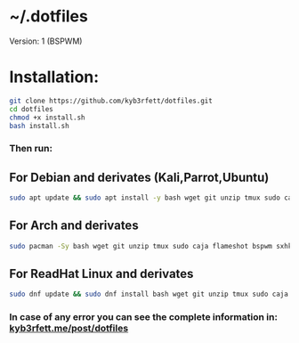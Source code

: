  ~/.dotfiles
===============================
Version: 1 (BSPWM)
# Installation:
```bash
git clone https://github.com/kyb3rfett/dotfiles.git
cd dotfiles
chmod +x install.sh
bash install.sh
```

### Then run:

## For Debian and derivates (Kali,Parrot,Ubuntu)
```bash
sudo apt update && sudo apt install -y bash wget git unzip tmux sudo caja flameshot bspwm sxhkd polybar rofi zsh terminator nitrogen openvpn xclip net-tools zsh lsd bat lxappearance zsh-autosuggestions zsh-syntax-highlighting
```

## For Arch and derivates
```bash
sudo pacman -Sy bash wget git unzip tmux sudo caja flameshot bspwm sxhkd polybar rofi zsh terminator nitrogen openvpn xclip net-tools zsh lsd bat lxappearance
```

## For ReadHat Linux and derivates
```bash
sudo dnf update && sudo dnf install bash wget git unzip tmux sudo caja flameshot bspwm sxhkd polybar rofi zsh terminator nitrogen openvpn xclip net-tools zsh lsd bat lxappearance
```

### In case of any error you can see the complete information in: [kyb3rfett.me/post/dotfiles](https://kyb3rfett.me/post/dotfiles)